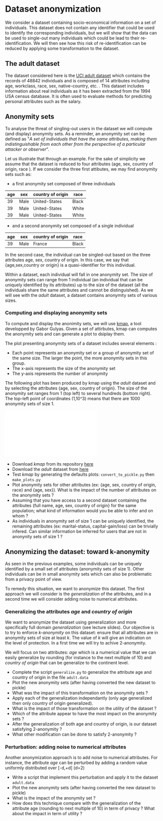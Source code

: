 # Dataset anonymization 

We consider a dataset containing  socio-economical information on a set of individuals. This dataset does not contain any identifier that could be used to identify the corresponding individuals, but we will show that the data can be used to single-out many individuals which could be lead to their re-identification. We will then see how this risk of re-identification can be reduced by applying some transformation to the dataset. 

## The adult dataset

The dataset considered here is the [UCI adult dataset](https://archive.ics.uci.edu/ml/datasets/Adult) which contains the records of 48842 individuals and is composed of 14 attributes including age, workclass, race, sex, native-country, etc. . This dataset includes information about real individuals as it has been extracted from the 1994 USA census database. It is often used to evaluate methods for predicting personal attributes such as the salary.



## Anonymity sets


To analyse the threat of singling-out users in the dataset we will compute (and display) anonymity sets. As a reminder, an anonymity set can be defined as "*A set of individuals that have the same attributes, making them indistinguishable from each other from the perspective of a particular attacker or observer*". 


Let us illustrate that through an example. For the sake of simplicity we assume that the dataset is reduced to four attributes (age, sex, country of origin, race ). If we consider the three first attibutes,  we may find anonymity sets such as:

* a first anonymity set composed of three individuals

| age  | sex  | country of origin  | race |
|---|---|---|---|
|  39 |  Male |  United-States | Black |
|  39 |  Male |  United-States | White |
|  39 |  Male |  United-States | White |

* and a second anonymity set composed of a single individual

| age  | sex  | country of origin  | race |
|---|---|---|---|
|  39 |  Male |  France | Black |

In the second case, the individual can be singled-out based on the three attributes age, sex, country of origin. In this case, we say that {age,sex,country or origin} is a quasi-identifier for this individual. 

Within a dataset, each individual will fall in one anonymity set. The  size of anonymity sets can range from 1 individual (an individual that can be uniquely identified by its attributes) up to the size of the dataset (all the individuals share the same attributes and cannot be distinguished). As we will see with the *adult* dataset, a dataset contains anonymity sets of various sizes. 



### Computing and displaying anonymity sets 

To compute and display the anonimity sets, we will use  [kmap](https://github.com/gaborgulyas/kmap), a tool developped by Gabor Gulyas. Given a set of attirbutes, kmap can computes the anonymity sets and can generate a plot to dsiplay them. 

The plot presenting anonymity sets of a dataset includes several elements :

* Each point represents an anonymity set or a group of anonymity set of the same size. The larger the point, the more anonymity sets in this group.
* The x-axis represents the size of the anonymity set 
* The y-axis represents the number of anonymity 

The following plot has been produced by kmap using the *adult* dataset and by selecting the attributes {age, sex, country of origin}. The size of the anonymity set ranges from 1 (top left) to several hundreds (bottom right). The top-left point of coordinates (1,10^3) means that there are 1000 anonymity sets of size 1.

![](Figures/kmap_attrnum=3_annot.pdf  "Anonymity sets for Size Anonymity sets for the attributes ”{age, sex, country of origin}”")

* Download *kmap* from its repository [here](https://github.com/gaborgulyas/kmap)
* Download the *adult* dataset from [here](https://archive.ics.uci.edu/ml/machine-learning-databases/adult/adult.data)
* Test *kmap* by generating the defaults plots: `convert_to_pickle.py` then `make_plots.py`
* Plot anonymity sets for other attributes (ex: {age, sex, country of origin, race} and {age, sex}). What is the impact of the number of attributes on the anonymity sets ?
* Assuming that you have access to a second dataset  containing the attributes  {full name, age, sex, country of origin} for the same population; what kind of information would you be able to infer and on whom ?
* As individuals in anonymity set of size 1 can be uniquely identified, the remaining attributes (ex: marital-status, capital-gain/loss) can be trivially infered. Can similar information be inferred for users that are not in  anonynity sets of size 1 ?

## Anonymizing the dataset: toward k-anonymity

As seen in the previous examples, some individuals can be uniquely identified by a small set of attributes (anonymity sets of size 1). Other individuals can be in small anonymity sets which can also be problematic from a privacy point of view. 

To remedy this situation, we want to anonymize this dataset. The first approach we will consider is the *generalization* of the attributes, and in a second time we will consider adding noise to numerical attributes.

### Generalizing the attributes *age* and *country of origin*

We want to anonymize the dataset using generalization and more specifically full domain *generalization* (see lecture slides). Our objective is to try to enforce *k-anonymity* on this dataset: ensure that all attributes are in anonymity sets of size at least *k*. The value of *k* will give an indication on the level of protection. In a first time we will try to achive 2-anonymity. 

We will focus on two attributes:  *age* which is a numerical value that we can easily generalize by rounding (for instance to the next multiple of 10) and *country of origin* that can be generalize to the continent level.

* Complete the script `generalize.py` to generalize the attribute age and country of origin in the file `adult.data`
* Plot the new anonymity sets (after having converted the new dataset to pickle)
* What was the impact of this transformation on the anonymity sets ?
* Apply each of the generalization independantly (only age generalized then only country of origin generalized). 
* What is the impact of those transformation on the *utility* of the dataset ?
* Which of the attribute appear to have the most impact on the anonymity sets ?
* After the generalization of both age and country of origin, is our dataset satisfying 2-anonymity ?
* What other modification can be done to satisfy 2-anonymity ?


### Perturbation: adding noise to numerical attributes
 
Another anonymization approach is to add noise to numerical attributes. For instance, the attribute *age* can be perturbed by adding a random value uniformly distributed over [-d,+d] (d=2)

* Write a script that implement this perturbation and apply it to the dataset `adult.data`
* Plot the new anonymity sets (after having converted the new dataset to pickle)
* What is the impact of the anonymity set ?
* How does this technique compare with the generalization of the attribute age (rounding to next multiple of 10) in term of privacy ? What about the impact in term of utility ?
